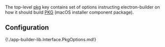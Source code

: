 The top-level [pkg](configuration.md#pkg) key contains set of options instructing electron-builder on how it should build [PKG](https://goo.gl/yVvgF6) (macOS installer component package).

## Configuration

  {!./app-builder-lib.Interface.PkgOptions.md!}